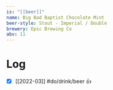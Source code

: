 ```yaml
---
is: "[[beer]]"
name: Big Bad Baptist Chocolate Mint
beer-style: Stout - Imperial / Double
brewery: Epic Brewing Co
abv: 11
---
```

# Log
- [x] [[2022-03]] #do/drink/beer 👍
